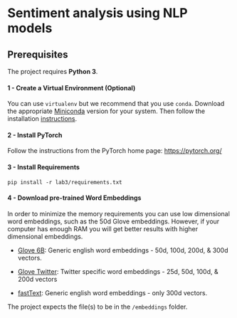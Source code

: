# Sentiment analysis using NLP models

## Prerequisites
The project requires **Python 3**.

#### 1 - Create a Virtual Environment (Optional)
You can use `virtualenv` but we recommend that you use `conda`.
Download the appropriate [Miniconda](https://conda.io/miniconda.html) version for your system. Then follow the installation [instructions](https://conda.io/projects/conda/en/latest/user-guide/install/linux.html).

#### 2 - Install PyTorch
Follow the instructions from the PyTorch home page: https://pytorch.org/

#### 3 - Install Requirements
```
pip install -r lab3/requirements.txt
```

#### 4 - Download pre-trained Word Embeddings
In order to minimize the memory requirements you can use low dimensional word embeddings,
such as the 50d Glove embeddings. However, if your computer has enough RAM you will get
better results with higher dimensional embeddings.

- [Glove 6B](http://nlp.stanford.edu/data/glove.6B.zip): Generic english word embeddings - 50d, 100d, 200d, & 300d vectors.
- [Glove Twitter](http://nlp.stanford.edu/data/glove.twitter.27B.zip): Twitter specific word embeddings - 25d, 50d, 100d, & 200d vectors

 - [fastText](https://fasttext.cc/docs/en/english-vectors.html): Generic english word embeddings - only 300d vectors.

The project expects the file(s) to be in the `/embeddings` folder.
